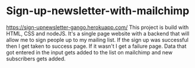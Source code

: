# Sign-up-newsletter-with-mailchimp
https://sign-upnewsletter-gango.herokuapp.com/  This project is build with HTML, CSS and nodeJS. It's a single page website with a backend that will allow me to sign people up to my mailing list. If the sign up was successful then I get taken to success page. If it wasn't I get a failure page. Data that got entered in the input gets added to the list on mailchimp and new subscribers gets added.
